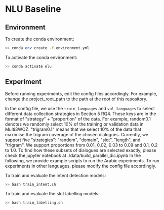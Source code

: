 # NLU Baseline

## Environment

To create the conda environment: 

```bash
>> conda env create -f environment.yml
```

To activate the conda environment: 

```bash
>> conda activate nlu
```

## Experiment

Before running experiments, edit the config files accordingly. For example, change the project_root_path to the path at the root of this repository.

In the config file, we use the `train_languages` and `val_languages` to select different data collection strategies in Section 5 RQ4. These keys are in the format of "strategy" + "proportion" of the data. For example, random0.1 denotes we randomly select 10% of the training or validation data in Multi3WOZ. "trigram0.1" means that we select 10% of the data that maximise the trigram coverage of the chosen dialogues. Currently, we support five "strategies": "random", "domain", "slot", "length", and "trigram". We support proportions from 0.01, 0.02, 0.03 to 0.09 and 0.1, 0.2 to 1.0. To find how these subsets of dialogues are selected exactly, please check the jupyter notebook at ./data/build_parallel_dic.ipynb
In the following, we provide example scripts to run the Arabic experiments. To run experiments in other languages, please modify the config file accordingly.

To train and evaluate the intent detection models:

```bash
>> bash train_intent.sh
```

To train and evaluate the slot labelling models:

```bash
>> bash train_labelling.sh
```